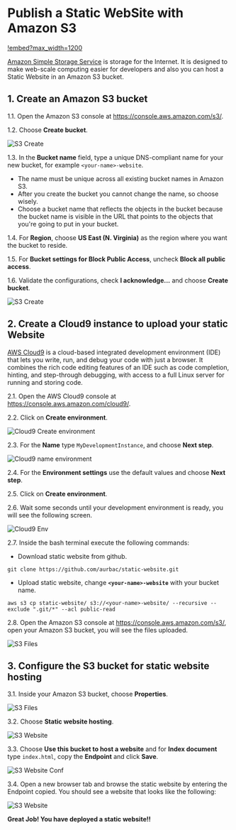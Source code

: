 # Publish a Static WebSite with Amazon S3

[!embed?max_width=1200](https://www.youtube.com/watch?v=_I14_sXHO8U)

[Amazon Simple Storage Service](https://aws.amazon.com/s3/) is storage for the Internet. It is designed to make web-scale computing easier for developers and also you can host a Static Website in an Amazon S3 bucket.

## 1. Create an Amazon S3 bucket

1.1\. Open the Amazon S3 console at https://console.aws.amazon.com/s3/.

1.2\. Choose **Create bucket**.

![S3 Create](images/s3-create-bucket.png)

1.3\. In the **Bucket name** field, type a unique DNS-compliant name for your new bucket, for example `<your-name>-website`.

* The name must be unique across all existing bucket names in Amazon S3.
* After you create the bucket you cannot change the name, so choose wisely.
* Choose a bucket name that reflects the objects in the bucket because the bucket name is visible in the URL that points to the objects that you're going to put in your bucket.

1.4\. For **Region**, choose **US East (N. Virginia)** as the region where you want the bucket to reside.

1.5\. For **Bucket settings for Block Public Access**, uncheck **Block all public access**.

1.6\. Validate the configurations, check **I acknowledge...**  and choose **Create bucket**.

![S3 Create](images/s3-create.png)

## 2. Create a Cloud9 instance to upload your static Website

[AWS Cloud9](https://aws.amazon.com/cloud9/) is a cloud-based integrated development environment (IDE) that lets you write, run, and debug your code with just a browser. It combines the rich code editing features of an IDE such as code completion, hinting, and step-through debugging, with access to a full Linux server for running and storing code.

2.1\. Open the AWS Cloud9 console at https://console.aws.amazon.com/cloud9/.

2.2\. Click on **Create environment**.

![Cloud9 Create environment](images/cloud9-create.png)

2.3\. For the **Name** type `MyDevelopmentInstance`, and choose **Next step**.

![Cloud9 name environment](images/cloud9-name.png)

2.4\. For the **Environment settings** use the default values and choose **Next step**.

2.5\. Click on **Create environment**.

2.6\. Wait some seconds until your development environment is ready, you will see the following screen.

![Cloud9 Env](images/cloud9-env.png)

2.7\. Inside the bash terminal execute the following commands:

* Download static website from github.
```console
git clone https://github.com/aurbac/static-website.git
```
* Upload static website, change **`<your-name>-website`** with your bucket name.
```console
aws s3 cp static-website/ s3://<your-name>-website/ --recursive --exclude ".git/*" --acl public-read
```

2.8\. Open the Amazon S3 console at https://console.aws.amazon.com/s3/, open your Amazon S3 bucket, you will see the files uploaded.

![S3 Files](images/s3-files.png)

## 3. Configure the S3 bucket for static website hosting

3.1\. Inside your Amazon S3 bucket, choose **Properties**.

![S3 Files](images/s3-properties.png)

3.2\. Choose **Static website hosting**.

![S3 Website](images/s3-website.png)

3.3\. Choose **Use this bucket to host a website** and for **Index document** type `index.html`, copy the **Endpoint** and click **Save**.

![S3 Website Conf](images/s3-website-conf.png)

3.4\. Open a new browser tab and browse the static website by entering the Endpoint copied. You should see a website that looks like the following:

![S3 Website](images/s3-website-live.png)

**Great Job! You have deployed a static website!!**